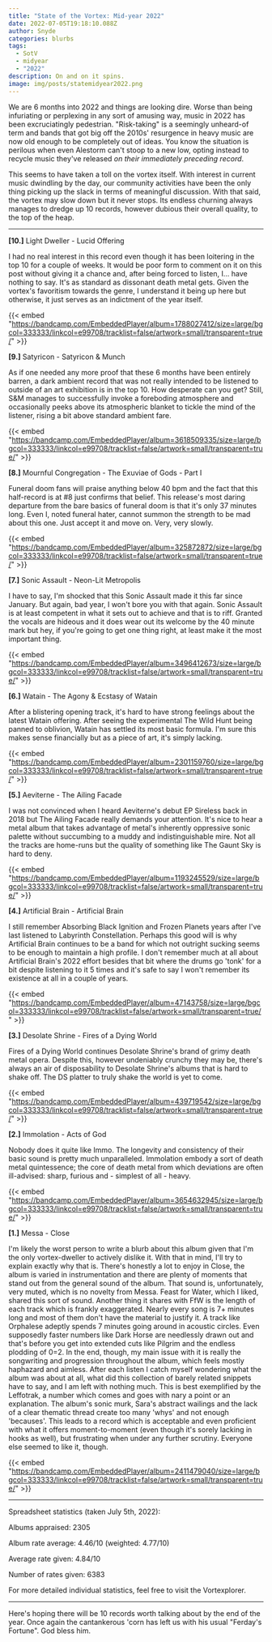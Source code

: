 ```yaml
---
title: "State of the Vortex: Mid-year 2022"
date: 2022-07-05T19:18:10.088Z
author: Snyde
categories: blurbs
tags:
  - SotV
  - midyear
  - "2022"
description: On and on it spins.
image: img/posts/statemidyear2022.png
---
```

We are 6 months into 2022 and things are looking dire. Worse than being infuriating or perplexing in any sort of amusing way, music in 2022 has been excruciatingly pedestrian. "Risk-taking" is a seemingly unheard-of term and bands that got big off the 2010s' resurgence in heavy music are now old enough to be completely out of ideas. You know the situation is perilous when even Alestorm can't stoop to a new low, opting instead to recycle music they've released *on their immediately preceding record*.

This seems to have taken a toll on the vortex itself. With interest in current music dwindling by the day, our community activities have been the only thing picking up the slack in terms of meaningful discussion. With that said, the vortex may slow down but it never stops. Its endless churning always manages to dredge up 10 records, however dubious their overall quality, to the top of the heap.

- - -

**\[10.]** Light Dweller - Lucid Offering

I had no real interest in this record even though it has been loitering in the top 10 for a couple of weeks. It would be poor form to comment on it on this post without giving it a chance and, after being forced to listen, I... have nothing to say. It's as standard as dissonant death metal gets. Given the vortex's favoritism towards the genre, I understand it being up here but otherwise, it just serves as an indictment of the year itself.

{{< embed "https://bandcamp.com/EmbeddedPlayer/album=1788027412/size=large/bgcol=333333/linkcol=e99708/tracklist=false/artwork=small/transparent=true/" >}}

**\[9.]** Satyricon - Satyricon & Munch

As if one needed any more proof that these 6 months have been entirely barren, a dark ambient record that was not really intended to be listened to outside of an art exhibition is in the top 10. How desperate can you get? Still, S&M manages to successfully invoke a foreboding atmosphere and occasionally peeks above its atmospheric blanket to tickle the mind of the listener, rising a bit above standard ambient fare.

{{< embed "https://bandcamp.com/EmbeddedPlayer/album=3618509335/size=large/bgcol=333333/linkcol=e99708/tracklist=false/artwork=small/transparent=true/" >}}

**\[8.]** Mournful Congregation - The Exuviae of Gods - Part I

Funeral doom fans will praise anything below 40 bpm and the fact that this half-record is at #8 just confirms that belief. This release's most daring departure from the bare basics of funeral doom is that it's only 37 minutes long. Even I, noted funeral hater, cannot summon the strength to be mad about this one. Just accept it and move on. Very, very slowly.

{{< embed "https://bandcamp.com/EmbeddedPlayer/album=325872872/size=large/bgcol=333333/linkcol=e99708/tracklist=false/artwork=small/transparent=true/" >}}

**\[7.]** Sonic Assault - Neon-Lit Metropolis

I have to say, I'm shocked that this Sonic Assault made it this far since January. But again, bad year, I won't bore you with that again. Sonic Assault is at least competent in what it sets out to achieve and that is to riff. Granted the vocals are hideous and it does wear out its welcome by the 40 minute mark but hey, if you're going to get one thing right, at least make it the most important thing.

{{< embed "https://bandcamp.com/EmbeddedPlayer/album=3496412673/size=large/bgcol=333333/linkcol=e99708/tracklist=false/artwork=small/transparent=true/" >}}

**\[6.]** Watain - The Agony & Ecstasy of Watain

After a blistering opening track, it's hard to have strong feelings about the latest Watain offering. After seeing the experimental The Wild Hunt being panned to oblivion, Watain has settled its most basic formula. I'm sure this makes sense financially but as a piece of art, it's simply lacking.

{{< embed "https://bandcamp.com/EmbeddedPlayer/album=2301159760/size=large/bgcol=333333/linkcol=e99708/tracklist=false/artwork=small/transparent=true/" >}}

**\[5.]** Aeviterne - The Ailing Facade

I was not convinced when I heard Aeviterne's debut EP Sireless back in 2018 but The Ailing Facade really demands your attention. It's nice to hear a metal album that takes advantage of metal's inherently oppressive sonic palette without succumbing to a muddy and indistinguishable mire. Not all the tracks are home-runs but the quality of something like The Gaunt Sky is hard to deny.

{{< embed "https://bandcamp.com/EmbeddedPlayer/album=1193245529/size=large/bgcol=333333/linkcol=e99708/tracklist=false/artwork=small/transparent=true/" >}}

**\[4.]** Artificial Brain - Artificial Brain

I still remember Absorbing Black Ignition and Frozen Planets years after I've last listened to Labyrinth Constellation. Perhaps this good will is why Artificial Brain continues to be a band for which not outright sucking seems to be enough to maintain a high profile. I don't remember much at all about Artificial Brain's 2022 effort besides that bit where the drums go 'tonk' for a bit despite listening to it 5 times and it's safe to say I won't remember its existence at all in a couple of years.

{{< embed "https://bandcamp.com/EmbeddedPlayer/album=47143758/size=large/bgcol=333333/linkcol=e99708/tracklist=false/artwork=small/transparent=true/" >}}

**\[3.]** Desolate Shrine - Fires of a Dying World

Fires of a Dying World continues Desolate Shrine's brand of grimy death metal opera. Despite this, however undeniably crunchy they may be, there's always an air of disposability to Desolate Shrine's albums that is hard to shake off. The DS platter to truly shake the world is yet to come.

{{< embed "https://bandcamp.com/EmbeddedPlayer/album=439719542/size=large/bgcol=333333/linkcol=e99708/tracklist=false/artwork=small/transparent=true/" >}}

**\[2.]** Immolation - Acts of God

Nobody does it quite like Immo. The longevity and consistency of their basic sound is pretty much unparalleled. Immolation embody a sort of death metal quintessence; the core of death metal from which deviations are often ill-advised: sharp, furious and - simplest of all - heavy.

{{< embed "https://bandcamp.com/EmbeddedPlayer/album=3654632945/size=large/bgcol=333333/linkcol=e99708/tracklist=false/artwork=small/transparent=true/" >}}

**\[1.]** Messa - Close

I'm likely the worst person to write a blurb about this album given that I'm the only vortex-dweller to actively dislike it. With that in mind, I'll try to explain exactly why that is. There's honestly a lot to enjoy in Close, the album is varied in instrumentation and there are plenty of moments that stand out from the general sound of the album. That sound is, unfortunately, very muted, which is no novelty from Messa. Feast for Water, which I liked, shared this sort of sound. Another thing it shares with FfW is the length of each track which is frankly exaggerated. Nearly every song is 7+ minutes long and most of them don't have the material to justify it. A track like Orphalese adeptly spends 7 minutes going around in acoustic circles. Even supposedly faster numbers like Dark Horse are needlessly drawn out and that's before you get into extended cuts like Pilgrim and the endless plodding of 0=2. In the end, though, my main issue with it is really the songwriting and progression throughout the album, which feels mostly haphazard and aimless. After each listen I catch myself wondering what the album was about at all, what did this collection of barely related snippets have to say, and I am left with nothing much. This is best exemplified by the Leffotrak, a number which comes and goes with nary a point or an explanation. The album's sonic murk, Sara's abstract wailings and the lack of a clear thematic thread create too many 'whys' and not enough 'becauses'. This leads to a record which is acceptable and even proficient with what it offers moment-to-moment (even though it's sorely lacking in hooks as well), but frustrating when under any further scrutiny. Everyone else seemed to like it, though.

{{< embed "https://bandcamp.com/EmbeddedPlayer/album=2411479040/size=large/bgcol=333333/linkcol=e99708/tracklist=false/artwork=small/transparent=true/" >}}

- - -

Spreadsheet statistics (taken July 5th, 2022):

Albums appraised: 2305

Album rate average: 4.46/10 (weighted: 4.77/10)

Average rate given: 4.84/10

Number of rates given: 6383

For more detailed individual statistics, feel free to visit the Vortexplorer.

- - -

Here's hoping there will be 10 records worth talking about by the end of the year. Once again the cantankerous 'corn has left us with his usual "Ferday's Fortune". God bless him.